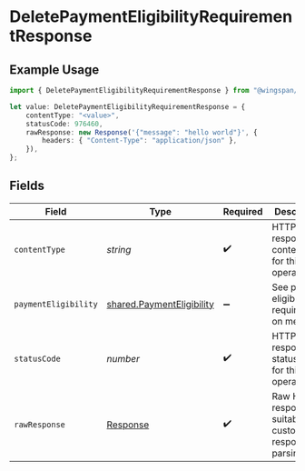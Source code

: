 # DeletePaymentEligibilityRequirementResponse

## Example Usage

```typescript
import { DeletePaymentEligibilityRequirementResponse } from "@wingspan/payments/sdk/models/operations";

let value: DeletePaymentEligibilityRequirementResponse = {
    contentType: "<value>",
    statusCode: 976460,
    rawResponse: new Response('{"message": "hello world"}', {
        headers: { "Content-Type": "application/json" },
    }),
};
```

## Fields

| Field                                                                         | Type                                                                          | Required                                                                      | Description                                                                   |
| ----------------------------------------------------------------------------- | ----------------------------------------------------------------------------- | ----------------------------------------------------------------------------- | ----------------------------------------------------------------------------- |
| `contentType`                                                                 | *string*                                                                      | :heavy_check_mark:                                                            | HTTP response content type for this operation                                 |
| `paymentEligibility`                                                          | [shared.PaymentEligibility](../../../sdk/models/shared/paymenteligibility.md) | :heavy_minus_sign:                                                            | See payment eligibility requirements on member                                |
| `statusCode`                                                                  | *number*                                                                      | :heavy_check_mark:                                                            | HTTP response status code for this operation                                  |
| `rawResponse`                                                                 | [Response](https://developer.mozilla.org/en-US/docs/Web/API/Response)         | :heavy_check_mark:                                                            | Raw HTTP response; suitable for custom response parsing                       |